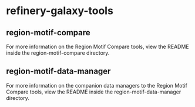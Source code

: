 refinery-galaxy-tools
=====================

## region-motif-compare
For more information on the Region Motif Compare tools, view the README inside
the region-motif-compare directory.

## region-motif-data-manager
For more information on the companion data managers to the Region Motif Compare
tools, view the README inside the region-motif-data-manager directory.
